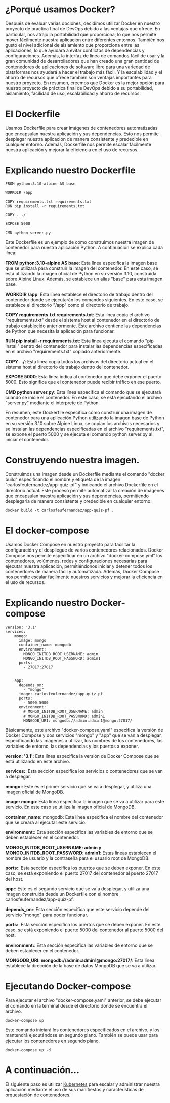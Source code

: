 # ¿Porqué usamos Docker?

Después de evaluar varias opciones, decidimos utilizar Docker en nuestro proyecto de práctica final de DevOps debido a las ventajas que ofrece. En particular, nos atrajo la portabilidad que proporciona, lo que nos permite mover fácilmente nuestra aplicación entre diferentes entornos. También nos gustó el nivel adicional de aislamiento que proporciona entre las aplicaciones, lo que ayudará a evitar conflictos de dependencias y configuraciones. Además, la interfaz de línea de comandos fácil de usar y la gran comunidad de desarrolladores que han creado una gran cantidad de contenedores de aplicaciones de software libre para una variedad de plataformas nos ayudará a hacer el trabajo más fácil. Y la escalabilidad y el ahorro de recursos que ofrece también son ventajas importantes para nuestro proyecto. En resumen, creemos que Docker es la mejor opción para nuestro proyecto de práctica final de DevOps debido a su portabilidad, aislamiento, facilidad de uso, escalabilidad y ahorro de recursos.

# El Dockerfile
Usamos Dockerfile para crear imágenes de contenedores automatizadas que encapsulan nuestra aplicación y sus dependencias. Esto nos permite desplegar nuestra aplicación de manera consistente y predecible en cualquier entorno. Además, Dockerfile nos permite escalar fácilmente nuestra aplicación y mejorar la eficiencia en el uso de recursos.

# Explicando nuestro Dockerfile 

```
FROM python:3.10-alpine AS base

WORKDIR /app

COPY requirements.txt requirements.txt
RUN pip install -r requirements.txt

COPY . ./

EXPOSE 5000

CMD python server.py
```

Este Dockerfile es un ejemplo de cómo construimos nuestra imagen de contenedor para nuestra aplicación Python. A continuación se explica cada línea:

**FROM python:3.10-alpine AS base**: Esta línea especifica la imagen base que se utilizará para construir la imagen del contenedor. En este caso, se está utilizando la imagen oficial de Python en su versión 3.10, construida sobre Alpine Linux. Además, se establece un alias "base" para esta imagen base.

**WORKDIR /app**: Esta línea establece el directorio de trabajo dentro del contenedor donde se ejecutarán los comandos siguientes. En este caso, se establece el directorio "/app" como el directorio de trabajo.

**COPY requirements.txt requirements.txt**: Esta línea copia el archivo "requirements.txt" desde el sistema host al contenedor en el directorio de trabajo establecido anteriormente. Este archivo contiene las dependencias de Python que necesita la aplicación para funcionar.

**RUN pip install -r requirements.txt**: Esta línea ejecuta el comando "pip install" dentro del contenedor para instalar las dependencias especificadas en el archivo "requirements.txt" copiado anteriormente.

**COPY . ./**: Esta línea copia todos los archivos del directorio actual en el sistema host al directorio de trabajo dentro del contenedor.

**EXPOSE 5000**: Esta línea indica al contenedor que debe exponer el puerto 5000. Esto significa que el contenedor puede recibir tráfico en ese puerto.

**CMD python server.py**: Esta línea especifica el comando que se ejecutará cuando se inicie el contenedor. En este caso, se está ejecutando el archivo "server.py" mediante el intérprete de Python.

En resumen, este Dockerfile especifica cómo construir una imagen de contenedor para una aplicación Python utilizando la imagen base de Python en su versión 3.10 sobre Alpine Linux, se copian los archivos necesarios y se instalan las dependencias especificadas en el archivo "requirements.txt", se expone el puerto 5000 y se ejecuta el comando python server.py al iniciar el contenedor.

# Construyendo nuestra imagen.

Construimos una imagen desde un Dockerfile mediante el comando "docker build" especificando el nombre y etiqueta de la imagen "carlosfeufernandez/app-quiz-pf" y indicando el archivo Dockerfile en el directorio actual. Este proceso permite automatizar la creación de imágenes que encapsulan nuestra aplicación y sus dependencias, permitiendo desplegarla de manera consistente y predecible en cualquier entorno.

```
docker build -t carlosfeufernandez/app-quiz-pf .
```

# El docker-compose 

Usamos Docker Compose en nuestro proyecto para facilitar la configuración y el despliegue de varios contenedores relacionados. Docker Compose nos permite especificar en un archivo "docker-compose.yml" los contenedores, volúmenes, redes y configuraciones necesarias para ejecutar nuestra aplicación, permitiéndonos iniciar y detener todos los contenedores de manera fácil y automatizada. Además, Docker Compose nos permite escalar fácilmente nuestros servicios y mejorar la eficiencia en el uso de recursos.

# Explicando nuestro Docker-compose 

```
version: '3.1'
services:
    mongo:
      image: mongo
      container_name: mongodb
      environment:
        MONGO_INITDB_ROOT_USERNAME: admin
        MONGO_INITDB_ROOT_PASSWORD: admin1
      ports:
        - 27017:27017

      
    app:
      depends_on:
        - "mongo"
      image: carlosfeufernandez/app-quiz-pf
      ports: 
        - 5000:5000
      environment:
        # MONGO_INITDB_ROOT_USERNAME: admin
        # MONGO_INITDB_ROOT_PASSWORD: admin1
        MONGODB_URI: mongodb://admin:admin1@mongo:27017/
```

Básicamente, este archivo "docker-compose.yaml" especifica la versión de Docker Compose y dos servicios "mongo" y "app" que se van a desplegar, especificando las imagenes a utilizar, los nombres de los contenedores, las variables de entorno, las dependencias y los puertos a exponer.

**version: '3.1'**: Esta línea especifica la versión de Docker Compose que se está utilizando en este archivo.

**services:**: Esta sección especifica los servicios o contenedores que se van a desplegar.

**mongo:**: Este es el primer servicio que se va a desplegar, y utiliza una imagen oficial de MongoDB.

**image: mongo**: Esta línea especifica la imagen que se va a utilizar para este servicio. En este caso se utiliza la imagen oficial de MongoDB.

**container_name**: mongodb: Esta línea especifica el nombre del contenedor que se creará al ejecutar este servicio.

**environment:**: Esta sección especifica las variables de entorno que se deben establecer en el contenedor.

**MONGO_INITDB_ROOT_USERNAME: admin y MONGO_INITDB_ROOT_PASSWORD: admin1**: Estas líneas establecen el nombre de usuario y la contraseña para el usuario root de MongoDB.

**ports:**: Esta sección especifica los puertos que se deben exponer. En este caso, se está exponiendo el puerto 27017 del contenedor al puerto 27017 del host.

**app:**: Este es el segundo servicio que se va a desplegar, y utiliza una imagen construida desde un Dockerfile con el nombre carlosfeufernandez/app-quiz-pf.

**depends_on:**: Esta sección especifica que este servicio depende del servicio "mongo" para poder funcionar.

**ports:**: Esta sección especifica los puertos que se deben exponer. En este caso, se está exponiendo el puerto 5000 del contenedor al puerto 5000 del host.

**environment:**: Esta sección especifica las variables de entorno que se deben establecer en el contenedor.

**MONGODB_URI: mongodb://admin:admin1@mongo:27017/**: Esta línea establece la dirección de la base de datos MongoDB que se va a utilizar.


# Ejecutando Docker-compose

Para ejecutar el archivo "docker-compose.yaml" anterior, se debe ejecutar el comando en la terminal desde el directorio donde se encuentra el archivo.
```
docker-compose up
``` 
Este comando iniciará los contenedores especificados en el archivo, y los mantendrá ejecutándose en segundo plano. También se puede usar para ejecutar los contenedores en segundo plano.

```
docker-compose up -d
```
# A continuación...

El siguiente paso es utilizar [Kubernetes](../k8s-app/README-kubernetes.md) para escalar y administrar nuestra aplicación mediante el uso de sus manifiestos y características de orquestación de contenedores. 
